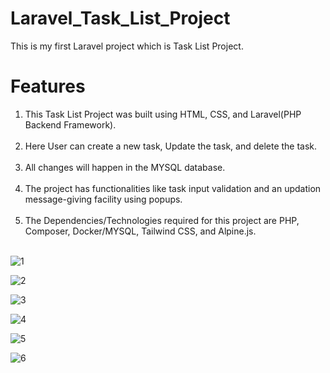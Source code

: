 # Laravel_Task_List_Project
This is my first Laravel project which is Task List Project.

# Features

1) This Task List Project was built using HTML, CSS, and Laravel(PHP Backend Framework).<br><br>
2) Here User can create a new task, Update the task, and delete the task.<br><br>
3) All changes will happen in the MYSQL database.<br><br>
4) The project has functionalities like task input validation and an updation message-giving facility using popups.<br><br>
5) The Dependencies/Technologies required for this project are PHP, Composer, Docker/MYSQL, Tailwind CSS, and Alpine.js.<br><br>

![1](https://github.com/ManishGihub/Laravel_Task_List_Project/assets/102681545/045a4f28-c188-414d-a88a-8529ee32dc73)

![2](https://github.com/ManishGihub/Laravel_Task_List_Project/assets/102681545/97532148-3602-46c2-bea4-5bd80ff8d479)

![3](https://github.com/ManishGihub/Laravel_Task_List_Project/assets/102681545/2caa66a4-723c-4c32-9aec-9222a138d4f4)

![4](https://github.com/ManishGihub/Laravel_Task_List_Project/assets/102681545/e851d316-21a8-44e8-8ad1-18f6b7736566)

![5](https://github.com/ManishGihub/Laravel_Task_List_Project/assets/102681545/519efab4-d8c0-4980-8b47-f937e9a21642)

![6](https://github.com/ManishGihub/Laravel_Task_List_Project/assets/102681545/702a02cc-5272-4f45-9fc9-c3928a384edc)
